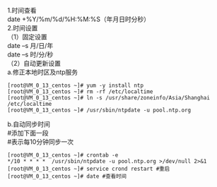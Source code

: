 1.时间查看  
date +%Y/%m/%d/%H:%M:%S（年月日时分秒）  
2.时间设置  
（1）固定设置  
date –s 月/日/年  
date –s 时/分/秒  
（2）自动更新设置  
a.修正本地时区及ntp服务  
```
[root@VM_0_13_centos ~]# yum -y install ntp  
[root@VM_0_13_centos ~]# rm -rf /etc/localtime  
[root@VM_0_13_centos ~]# ln -s /usr/share/zoneinfo/Asia/Shanghai /etc/localtime  
[root@VM_0_13_centos ~]# /usr/sbin/ntpdate -u pool.ntp.org  
```
b.自动同步时间  
#添加下面一段  
#表示每10分钟同步一次  
```
[root@VM_0_13_centos ~]# crontab -e  
*/10 * * * *  /usr/sbin/ntpdate -u pool.ntp.org >/dev/null 2>&1  
[root@VM_0_13_centos ~]# service crond restart #重启  
[root@VM_0_13_centos ~]# date #查看时间 
``` 
